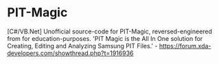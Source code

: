 # PIT-Magic
[C#/VB.Net] Unofficial source-code for PIT-Magic, reversed-engineered from for education-purposes. 'PIT Magic is the All In One solution for Creating, Editing and Analyzing Samsung PIT Files.' - https://forum.xda-developers.com/showthread.php?t=1916936 
